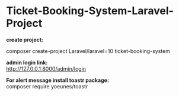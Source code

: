 # Ticket-Booking-System-Laravel-Project

<b>create project:</b></br>

composer create-project Laravel/laravel=10 ticket-booking-system


<b>admin login link:</b></br>
http://127.0.0.1:8000/admin/login

<b>For alert message install toastr package:</b></br>
composer require yoeunes/toastr
